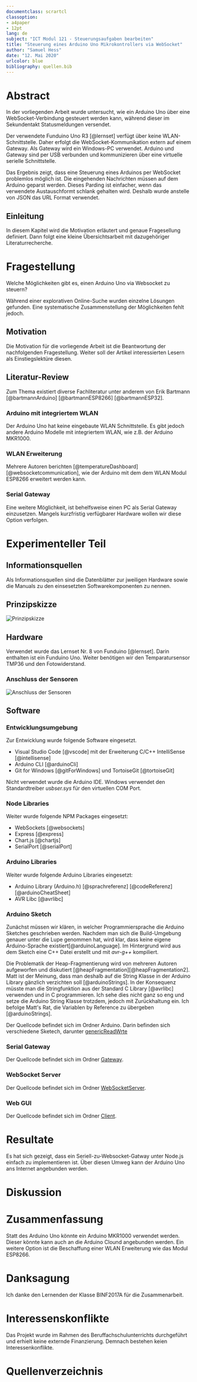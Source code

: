 ```yaml
---
documentclass: scrartcl
classoption:
- a4paper
- 12pt
lang: de
subject: "ICT Modul 121 - Steuerungsaufgaben bearbeiten"
title: "Steuerung eines Arduino Uno Mikrokontrollers via WebSocket"
author: "Samuel Hess"
date: "12. Mai 2020"
urlcolor: blue
bibliography: quellen.bib
---
```



# Abstract
In der vorliegenden Arbeit wurde untersucht, wie ein Arduino Uno über
eine WebSocket-Verbindung gesteuert werden kann, während dieser im
Sekundentakt Statusmeldungen versendet.

Der verwendete Funduino Uno R3 [@lernset] verfügt über keine
WLAN-Schnittstelle. Daher erfolgt die WebSocket-Kommunikation extern auf
einem Gateway. Als Gateway wird ein Windows-PC verwendet. Arduino und
Gateway sind per USB verbunden und kommunizieren über eine virtuelle
serielle Schnittstelle.

Das Ergebnis zeigt, dass eine Steuerung eines Arduinos per WebSocket
problemlos möglich ist. Die eingehenden Nachrichten müssen auf dem
Arduino geparst werden. Dieses Parding ist einfacher, wenn das
verwendete Austauschformt schlank gehalten wird. Deshalb wurde anstelle
von JSON das URL Format verwendet.

## Einleitung
In diesem Kapitel wird die Motivation erläutert und genaue Fragesellung
definiert. Dann folgt eine kleine Übersichtsarbeit mit dazugehöriger
Literaturrecherche.

# Fragestellung
Welche Möglichkeiten gibt es, einen Arduino Uno via Websocket zu
steuern?

Während einer explorativen Online-Suche wurden einzelne Lösungen
gefunden. Eine systematische Zusammenstellung der Möglichkeiten fehlt
jedoch.

## Motivation
Die Motivation für die vorliegende Arbeit ist die Beantwortung der
nachfolgenden Fragestellung. Weiter soll der Artikel interessierten
Lesern als Einstiegslektüre diesen.

## Literatur-Review
Zum Thema existiert diverse Fachliteratur unter anderem von Erik
Bartmann [@bartmannArduino] [@bartmannESP8266] [@bartmannESP32].

### Arduino mit integriertem WLAN
Der Arduino Uno hat keine eingebaute WLAN Schnittstelle. Es gibt jedoch
andere Arduino Modelle mit integriertem WLAN, wie z.B. der Arduino
MKR1000.

### WLAN Erweiterung
Mehrere Autoren berichten [@temperatureDashboard] [@websocketcommunication], 
wie der Arduino mit dem dem WLAN Modul ESP8266 erweitert werden kann.

### Serial Gateway
Eine weitere Möglichkeit, ist behelfsweise einen PC als Serial Gateway
einzusetzen. Mangels kurzfristig verfügbarer Hardware wollen wir diese
Option verfolgen.

# Experimenteller Teil

## Informationsquellen
Als Informationsquellen sind die Datenblätter zur jweiligen Hardware
sowie die Manuals zu den einsesetzten Softwarekomponenten zu nennen.

## Prinzipskizze
![Prinzipskizze](img/prinzipskizze.png)

## Hardware
Verwendet wurde das Lernset Nr. 8 von Funduino [@lernset]. Darin
enthalten ist ein Funduino Uno. Weiter benötigen wir den
Temparatursensor TMP36 und den Fotowiderstand.

### Anschluss der Sensoren
![Anschluss der Sensoren](img/anschluss.png)

## Software

### Entwicklungsumgebung
Zur Entwicklung wurde folgende Software eingesetzt.

-   Visual Studio Code [@vscode] mit der Erweiterung C/C++
    IntelliSense [@intellisense]
-   Arduino CLI [@arduinoCli]
-   Git for Windows [@gitForWindows] und TortoiseGit [@tortoiseGit]

Nicht verwendet wurde die Arduino IDE. Windows verwendet den
Standardtreiber *usbser.sys* für den virtuellen COM Port.

### Node Libraries
Weiter wurde folgende NPM Packages eingesetzt:

-   WebSockets [@websockets]
-   Express [@express]
-   Chart.js [@chartjs]
-   SerialPort [@serialPort]

### Arduino Libraries

Weiter wurde folgende Arduino Libraries eingesetzt:

-   Arduino Library (Arduino.h) [@sprachreferenz] [@codeReferenz] 
    [@arduinoCheatSheet]  
-   AVR Libc [@avrlibc]

### Arduino Sketch
Zunächst müssen wir klären, in welcher Programmiersprache die Arduino
Sketches geschrieben werden. Nachdem man sich die Build-Umgebung genauer
unter die Lupe genommen hat, wird klar, dass keine eigene
Arduino-Sprache existiert[@arduinoLanguage]. Im Hintergrund wird aus dem
Sketch eine C++ Datei erstellt und mit *avr-g++* kompiliert.

Die Problematik der Heap-Fragmentierung wird von mehreren Autoren
aufgeworfen und diskutiert [@heapFragmentation][@heapFragmentation2].
Matt ist der Meinung, dass man deshalb auf die String Klasse in der
Arduino Library gänzlich verzichten soll [@arduinoStrings]. In der
Konsequenz müsste man die Stringfunktion aus der Standard C
Library [@avrlibc] verwenden und in C programmieren. Ich sehe dies nicht
ganz so eng und setze die Arduino String Klasse trotzdem, jedoch mit
Zurückhaltung ein. Ich befolge Matt's Rat, die Variablen by Reference zu
übergeben [@arduinoStrings].

Der Quellcode befindet sich im Ordner Arduino. Darin befinden sich verschiedene
Sketech, darunter [genericReadWrte](../arduino/genericReadWrite/genericReadWrite.ino)

### Serial Gateway
Der Quellcode befindet sich im Ordner [Gateway](../gateway/gateway.js).

### WebSocket Server
Der Quellcode befindet sich im Ordner [WebSocketServer](../websocketserver/websocketserver.js).

### Web GUI
Der Quellcode befindet sich im Ordner [Client](../client/index.html).

# Resultate
Es hat sich gezeigt, dass ein Seriell-zu-Websocket-Gatway unter Node.js
einfach zu implementieren ist. Über diesen Umweg kann der Arduino Uno
ans Internet angebunden werden.

# Diskussion

# Zusammenfassung
Statt des Arduino Uno könnte ein Arduino MKR1000 verwendet werden.
Dieser könnte kann auch an die Arduino Clound angebunden werden. Ein
weitere Option ist die Beschaffung einer WLAN Erweiterung wie das Modul
ESP8266.

# Danksagung
Ich danke den Lernenden der Klasse BINF2017A für die Zusammenarbeit.

# Interessenskonflikte
Das Projekt wurde im Rahmen des Beruffachschulunterrichts durchgeführt
und erhielt keine externde Finanzierung. Demnach bestehen keien
Interessenkonflikte.

# Quellenverzeichnis